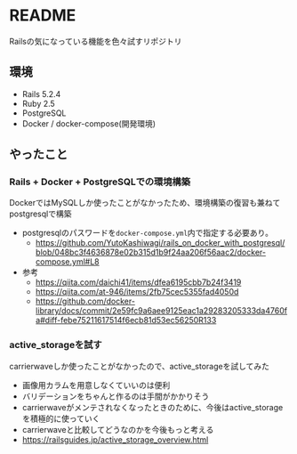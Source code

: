 # README

Railsの気になっている機能を色々試すリポジトリ

## 環境
- Rails 5.2.4
- Ruby 2.5
- PostgreSQL
- Docker / docker-compose(開発環境)

## やったこと

### Rails + Docker + PostgreSQLでの環境構築
DockerではMySQLしか使ったことがなかったため、環境構築の復習も兼ねてpostgresqlで構築
- postgresqlのパスワードを`docker-compose.yml`内で指定する必要あり。
  - https://github.com/YutoKashiwagi/rails_on_docker_with_postgresql/blob/048bc3f4636878e02b315d1b9f24aa206f56aac2/docker-compose.yml#L8
- 参考
  - https://qiita.com/daichi41/items/dfea6195cbb7b24f3419
  - https://qiita.com/at-946/items/2fb75cec5355fad4050d
  - https://github.com/docker-library/docs/commit/2e59fc9a6aee9125eac1a29283205333da4760fa#diff-febe75211617514f6ecb81d53ec56250R133

### active_storageを試す
carrierwaveしか使ったことがなかったので、active_storageを試してみた
- 画像用カラムを用意しなくていいのは便利
- バリデーションをちゃんと作るのは手間がかかりそう
- carrierwaveがメンテされなくなったときのために、今後はactive_storageを積極的に使っていく
- carrierwaveと比較してどうなのかを今後もっと考える
- https://railsguides.jp/active_storage_overview.html
